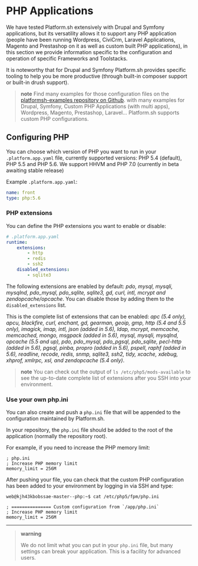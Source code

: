 # PHP Applications

We have tested Platform.sh extensively with Drupal and Symfony applications, but its 
versatility allows it to support any PHP application (people have been running 
Wordpress, CiviCrm, Laravel Applications, Magento and Prestashop on it as well as
custom built PHP applications), in this section we provide information specific
to the configuration and operation of specific Frameworks and Toolstacks.

It is noteworthy that for Drupal and Symfony Platform.sh provides specific 
tooling to help you be more productive (through built-in composer support or 
built-in drush support).

> **note**
> Find many examples for those configuration files on the [platformsh-examples repository on 
Github](https://github.com/platformsh/platformsh-examples).
> with many examples for Drupal, Symfony, Custom PHP Applications (with multi apps), Wordpress, Magento, Prestashop, Laravel...
Platform.sh supports custom PHP configurations.

## Configuring PHP

You can choose which version of PHP you want to run in your `.platform.app.yaml` file, currently
supported versions: PHP 5.4 (default), PHP 5.5 and PHP 5.6. We support HHVM and PHP 7.0 (currently in beta awaiting stable
release)

Example `.platform.app.yaml`:

```yaml
name: front
type: php:5.6
```

### PHP extensions

You can define the PHP extensions you want to enable or disable:

```yaml
# .platform.app.yaml
runtime:
    extensions:
        - http
        - redis
        - ssh2
    disabled_extensions:
        - sqlite3
```

The following extensions are enabled by default: *pdo, mysql, mysqli, mysqlnd,
pdo_mysql, pdo_sqlite, sqlite3, gd, curl, intl, mcrypt and
zendopcache/opcache*. You can disable those by adding them to the
`disabled_extensions` list.

This is the complete list of extensions that can be enabled: *apc (5.4 only), apcu, blackfire,
curl, enchant, gd, gearman, geoip, gmp, http (5.4 and 5.5 only), imagick, imap,
intl, json (added in 5.6), ldap, mcrypt, memcache, memcached, mongo, msgpack
(added in 5.6), mysql, mysqli, mysqlnd, opcache (5.5 and up), pdo, pdo_mysql,
pdo_pgsql, pdo_sqlite, pecl-http (added in 5.6), pgsql, pinba, propro (added in
5.6), pspell, raphf (added in 5.6), readline, recode, redis, snmp, sqlite3,
ssh2, tidy, xcache, xdebug, xhprof, xmlrpc, xsl, and zendopcache (5.4 only)*.

> **note**
> You can check out the output of `ls /etc/php5/mods-available` to
> see the up-to-date complete list of extensions after you SSH into
> your environment.

### Use your own php.ini

You can also create and push a `php.ini` file that will be appended to
the configuration maintained by Platform.sh.

In your repository, the `php.ini` file should be added to the root of
the application (normally the repository root).

For example, if you need to increase the PHP memory limit:

```
; php.ini
; Increase PHP memory limit
memory_limit = 256M
```

After pushing your file, you can check that the custom PHP configuration
has been added to your environment by logging in via SSH and type:

```
web@kjh43kbobssae-master--php:~$ cat /etc/php5/fpm/php.ini

; =============== Custom configuration from `/app/php.ini`
; Increase PHP memory limit
memory_limit = 256M
```

------------------------------------------------------------------------

> **warning**
>
> We do not limit what you can put in your `php.ini` file, but many
> settings can break your application. This is a facility for advanced
> users.

